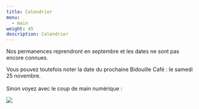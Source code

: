 ```yaml
---
title: Calendrier
menu:
  - main
weight: 45
description: Calendrier
---
```

Nos permanences reprendront en septembre et les dates ne sont pas encore connues.

V﻿ous pouvez toutefois noter la date du prochaine Bidouille Café : le samedi 25 novembre.\
\
S﻿inon voyez avec le coup de main numérique :

![](https://scontent.frns1-1.fna.fbcdn.net/v/t39.30808-6/332311388_1266223894271101_111003869151978511_n.jpg?_nc_cat=101&ccb=1-7&_nc_sid=730e14&_nc_ohc=nQr6Q80N-PsAX-fmu7I&_nc_ht=scontent.frns1-1.fna&oh=00_AfBtXdHL9rD9CrTobx81xP6-RJ5rIfXTXTwcZ6SUbzHRlA&oe=649AC3AB)